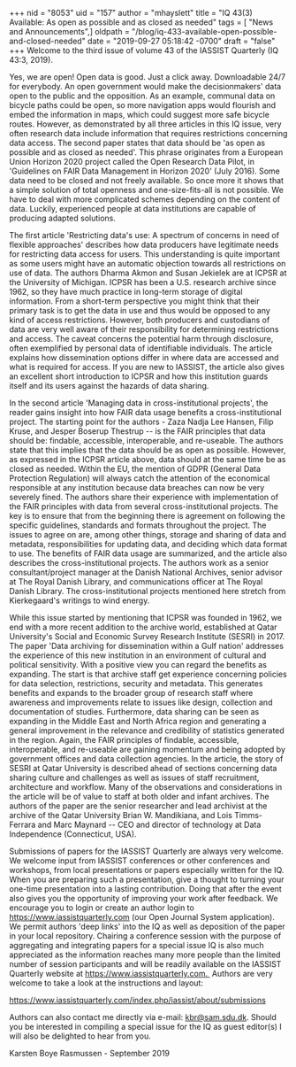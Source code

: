 +++
nid = "8053"
uid = "157"
author = "mhayslett"
title = "IQ 43(3) Available:  As open as possible and as closed as needed"
tags = [ "News and Announcements",]
oldpath = "/blog/iq-433-available-open-possible-and-closed-needed"
date = "2019-09-27 05:18:42 -0700"
draft = "false"
+++
Welcome to the third issue of volume 43 of the IASSIST Quarterly (IQ
43:3, 2019).

Yes, we are open! Open data is good. Just a click away. Downloadable
24/7 for everybody. An open government would make the decisionmakers'
data open to the public and the opposition. As an example, communal data
on bicycle paths could be open, so more navigation apps would flourish
and embed the information in maps, which could suggest more safe bicycle
routes. However, as demonstrated by all three articles in this IQ issue,
very often research data include information that requires restrictions
concerning data access. The second paper states that data should be 'as
open as possible and as closed as needed'. This phrase originates from a
European Union Horizon 2020 project called the Open Research Data Pilot,
in 'Guidelines on FAIR Data Management in Horizon 2020' (July 2016).
Some data need to be closed and not freely available. So once more it
shows that a simple solution of total openness and one-size-fits-all is
not possible. We have to deal with more complicated schemes depending on
the content of data. Luckily, experienced people at data institutions
are capable of producing adapted solutions. 

The first article 'Restricting data's use: A spectrum of concerns in
need of flexible approaches' describes how data producers have
legitimate needs for restricting data access for users. This
understanding is quite important as some users might have an automatic
objection towards all restrictions on use of data. The authors Dharma
Akmon and Susan Jekielek are at ICPSR at the University of Michigan.
ICPSR has been a U.S. research archive since 1962, so they have much
practice in long-term storage of digital information. From a short-term
perspective you might think that their primary task is to get the data
in use and thus would be opposed to any kind of access restrictions.
However, both producers and custodians of data are very well aware of
their responsibility for determining restrictions and access. The caveat
concerns the potential harm through disclosure, often exemplified by
personal data of identifiable individuals. The article explains how
dissemination options differ in where data are accessed and what is
required for access. If you are new to IASSIST, the article also gives
an excellent short introduction to ICPSR and how this institution guards
itself and its users against the hazards of data sharing.

In the second article 'Managing data in cross-institutional projects',
the reader gains insight into how FAIR data usage benefits a
cross-institutional project. The starting point for the authors - Zaza
Nadja Lee Hansen, Filip Kruse, and Jesper Boserup Thestrup -- is the
FAIR principles that data should be: findable, accessible,
interoperable, and re-useable. The authors state that this implies that
the data should be as open as possible. However, as expressed in the
ICPSR article above, data should at the same time be as closed as
needed. Within the EU, the mention of GDPR (General Data Protection
Regulation) will always catch the attention of the economical
responsible at any institution because data breaches can now be very
severely fined. The authors share their experience with implementation
of the FAIR principles with data from several cross-institutional
projects. The key is to ensure that from the beginning there is
agreement on following the specific guidelines, standards and formats
throughout the project. The issues to agree on are, among other things,
storage and sharing of data and metadata, responsibilities for updating
data, and deciding which data format to use. The benefits of FAIR data
usage are summarized, and the article also describes the
cross-institutional projects. The authors work as a senior
consultant/project manager at the Danish National Archives, senior
advisor at The Royal Danish Library, and communications officer at The
Royal Danish Library. The cross-institutional projects mentioned here
stretch from Kierkegaard's writings to wind energy.

While this issue started by mentioning that ICPSR was founded in 1962,
we end with a more recent addition to the archive world, established at
Qatar University's Social and Economic Survey Research Institute (SESRI)
in 2017. The paper 'Data archiving for dissemination within a Gulf
nation' addresses the experience of this new institution in an
environment of cultural and political sensitivity. With a positive view
you can regard the benefits as expanding. The start is that archive
staff get experience concerning policies for data selection,
restrictions, security and metadata. This generates benefits and expands
to the broader group of research staff where awareness and improvements
relate to issues like design, collection and documentation of studies.
Furthermore, data sharing can be seen as expanding in the Middle East
and North Africa region and generating a general improvement in the
relevance and credibility of statistics generated in the region. Again,
the FAIR principles of findable, accessible, interoperable, and
re-useable are gaining momentum and being adopted by government offices
and data collection agencies. In the article, the story of SESRI at
Qatar University is described ahead of sections concerning data sharing
culture and challenges as well as issues of staff recruitment,
architecture and workflow. Many of the observations and considerations
in the article will be of value to staff at both older and infant
archives. The authors of the paper are the senior researcher and lead
archivist at the archive of the Qatar University Brian W. Mandikiana,
and Lois Timms-Ferrara and Marc Maynard -- CEO and director of
technology at Data Independence (Connecticut, USA). 

Submissions of papers for the IASSIST Quarterly are always very welcome.
We welcome input from IASSIST conferences or other conferences and
workshops, from local presentations or papers especially written for the
IQ. When you are preparing such a presentation, give a thought to
turning your one-time presentation into a lasting contribution. Doing
that after the event also gives you the opportunity of improving your
work after feedback. We encourage you to login or create an author login
to https://www.iassistquarterly.com (our Open Journal System
application). We permit authors \'deep links\' into the IQ as well as
deposition of the paper in your local repository. Chairing a conference
session with the purpose of aggregating and integrating papers for a
special issue IQ is also much appreciated as the information reaches
many more people than the limited number of session participants and
will be readily available on the IASSIST Quarterly website at
https://www.iassistquarterly.com.  Authors are very welcome to take a
look at the instructions and layout:

<https://www.iassistquarterly.com/index.php/iassist/about/submissions>

Authors can also contact me directly via e-mail: <kbr@sam.sdu.dk>.
Should you be interested in compiling a special issue for the IQ as
guest editor(s) I will also be delighted to hear from you.

Karsten Boye Rasmussen - September 2019
